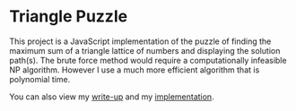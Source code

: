 Triangle Puzzle
===============

This project is a JavaScript implementation of the puzzle of finding the maximum sum of a triangle lattice of numbers and displaying the solution path(s). The brute force method would require a computationally infeasible NP algorithm. However I use a much more efficient algorithm that is polynomial time.

You can also view my <a href="http://kevinjlin.tumblr.com/post/31236954309/" target="_blank">write-up</a> and my <a href="http://kevinjlin.tumblr.com/triangle-puzzle" target="_blank">implementation</a>.